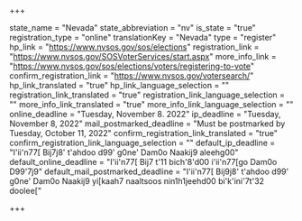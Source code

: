 +++

state_name = "Nevada"
state_abbreviation = "nv"
is_state = "true"
registration_type = "online"
translationKey = "Nevada"
type = "register"
hp_link = "https://www.nvsos.gov/sos/elections"
registration_link = "https://www.nvsos.gov/SOSVoterServices/start.aspx"
more_info_link = "https://www.nvsos.gov/sos/elections/voters/registering-to-vote"
confirm_registration_link = "https://www.nvsos.gov/votersearch/"
hp_link_translated = "true"
hp_link_language_selection = ""
registration_link_translated = "true"
registration_link_language_selection = ""
more_info_link_translated = "true"
more_info_link_language_selection = ""
online_deadline = "Tuesday, November 8. 2022"
ip_deadline = "Tuesday, November 8, 2022"
mail_postmarked_deadline = "Must be postmarked by Tuesday, October 11, 2022"
confirm_registration_link_translated = "true"
confirm_registration_link_language_selection = ""
default_ip_deadline = "I'ii'n77[ Bij7j8' t'ahdoo d99' g0ne' Dam0o Naakij9 aleehg00"
default_online_deadline = "I'ii'n77[ Bij7 t'11 bich'8'd00 i'ii'n77[go Dam0o D99'7j9"
default_mail_postmarked_deadline = "I'ii'n77[ Bij9j8' t'ahdoo d99' g0ne' Dam0o Naakij9 yi[kaah7 naaltsoos nin1h1jeehd00 bi'k'ini'7t'32 doolee["

+++